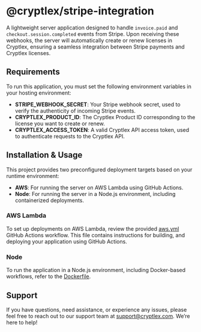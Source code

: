 # @cryptlex/stripe-integration
A lightweight server application designed to handle `invoice.paid` and `checkout.session.completed` events from Stripe. Upon receiving these webhooks, the server will automatically create or renew licenses in Cryptlex, ensuring a seamless integration between Stripe payments and Cryptlex licenses.

## Requirements
To run this application, you must set the following environment variables in your hosting environment:

- **STRIPE_WEBHOOK_SECRET**: Your Stripe webhook secret, used to verify the authenticity of incoming Stripe events.
- **CRYPTLEX_PRODUCT_ID**: The Cryptlex Product ID corresponding to the license you want to create or renew.
- **CRYPTLEX_ACCESS_TOKEN**: A valid Cryptlex API access token, used to authenticate requests to the Cryptlex API.

## Installation & Usage
This project provides two preconfigured deployment targets based on your runtime environment:
- **AWS**: For running the server on AWS Lambda using GitHub Actions.
- **Node**: For running the server in a Node.js environment, including containerized deployments.

### AWS Lambda
To set up deployments on AWS Lambda, review the provided [aws.yml](./.github/workflows/aws.yml) GitHub Actions workflow. This file contains instructions for building, and deploying your application using GitHub Actions.

### Node
To run the application in a Node.js environment, including Docker-based workflows, refer to the [Dockerfile](./Dockerfile).

## Support
If you have questions, need assistance, or experience any issues, please feel free to reach out to our support team at [support@cryptlex.com](mailto:support@cryptlex.com). We’re here to help!




